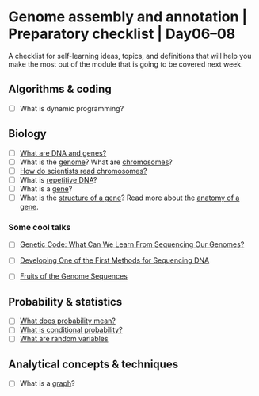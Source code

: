 # Genome assembly and annotation | Preparatory checklist | Day06–08

A checklist for self-learning ideas, topics, and definitions that will help you make the most out of the module that is going to be covered next week.

## Algorithms & coding
- [ ] What is dynamic programming?

## Biology
- [ ] [What are DNA and genes?](https://learn.genetics.utah.edu/content/basics/dna)
- [ ] What is the [genome](https://en.wikipedia.org/wiki/Genome)? What are [chromosomes](https://en.wikipedia.org/wiki/Chromosome)?
- [ ] [How do scientists read chromosomes?](https://learn.genetics.utah.edu/content/basics/readchromosomes/)
- [ ] What is [repetitive DNA](https://en.wikipedia.org/wiki/Repeated_sequence_(DNA))?
- [ ] What is a [gene](https://en.wikipedia.org/wiki/Gene)?
- [ ] What is the [structure of a gene](https://en.wikipedia.org/wiki/Gene#Structure)? Read more about the [anatomy of a gene](https://learn.genetics.utah.edu/content/basics/geneanatomy/).

### Some cool talks
- [ ] [Genetic Code: What Can We Learn From Sequencing Our Genomes?](https://www.ibiology.org/genetics-and-gene-regulation/genetic-code/)
- [ ] [Developing One of the First Methods for Sequencing DNA](https://www.ibiology.org/genetics-and-gene-regulation/sequencing-dna/)
- [ ] [Fruits of the Genome Sequences](https://www.ibiology.org/genetics-and-gene-regulation/fruits-genome-sequences/)


## Probability & statistics
- [ ] [What does probability mean?](https://www.openintro.org/go?id=slide_stat_gdocs_defining_probability&referrer=/book/os/index.php)
- [ ] [What is conditional probability?](https://www.openintro.org/go?id=slide_stat_gdocs_conditional_probability&referrer=/book/os/index.php)
- [ ] [What are random variables](https://www.openintro.org/go?id=slide_stat_gdocs_random_variables&referrer=/book/os/index.php)

## Analytical concepts & techniques
- [ ] What is a [graph](https://en.wikipedia.org/wiki/Graph_(discrete_mathematics))?
